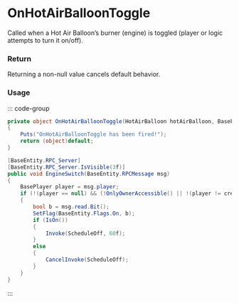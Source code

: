 # OnHotAirBalloonToggle
<Badge type="info" text="Entity"/><Badge type="danger" text="Carbon Compatible"/><Badge type="warning" text="Oxide Compatible"/>
Called when a Hot Air Balloon’s burner (engine) is toggled (player or logic attempts to turn it on/off).

### Return
Returning a non-null value cancels default behavior.

### Usage
::: code-group
```csharp [Example]
private object OnHotAirBalloonToggle(HotAirBalloon hotAirBalloon, BasePlayer player)
{
	Puts("OnHotAirBalloonToggle has been fired!");
	return (object)default;
}
```
```csharp [Source — Assembly-CSharp @ HotAirBalloon]
[BaseEntity.RPC_Server]
[BaseEntity.RPC_Server.IsVisible(3f)]
public void EngineSwitch(BaseEntity.RPCMessage msg)
{
	BasePlayer player = msg.player;
	if (!(player == null) && (!OnlyOwnerAccessible() || !(player != creatorEntity)))
	{
		bool b = msg.read.Bit();
		SetFlag(BaseEntity.Flags.On, b);
		if (IsOn())
		{
			Invoke(ScheduleOff, 60f);
		}
		else
		{
			CancelInvoke(ScheduleOff);
		}
	}
}

```
:::
